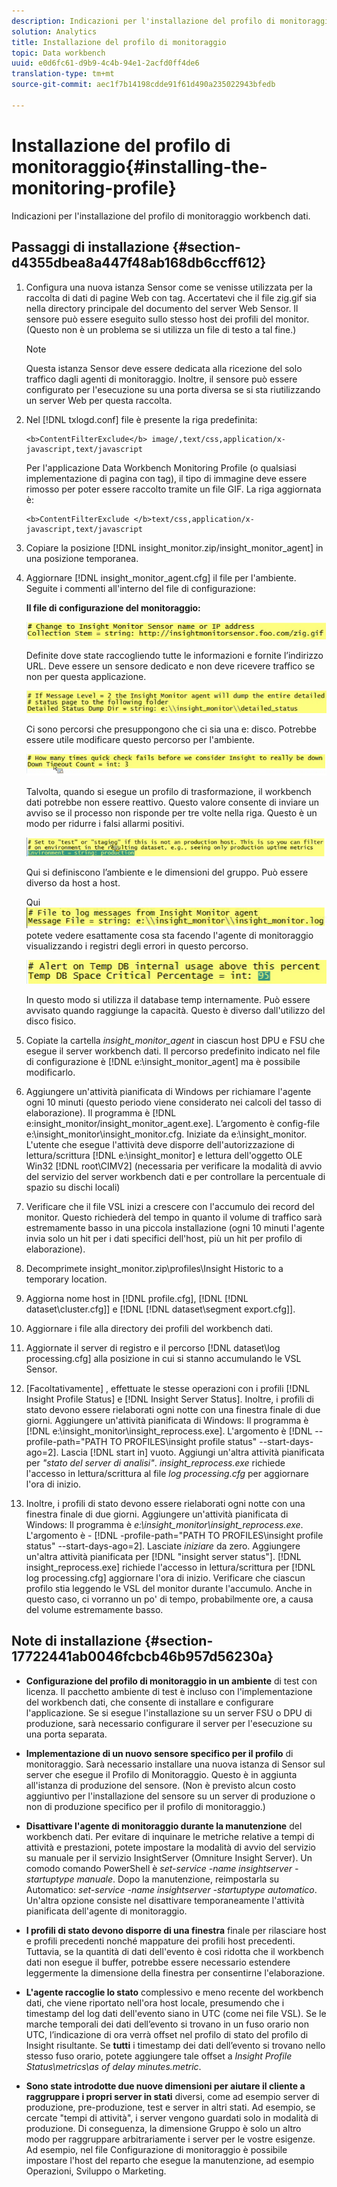 ```yaml
---
description: Indicazioni per l'installazione del profilo di monitoraggio workbench dati.
solution: Analytics
title: Installazione del profilo di monitoraggio
topic: Data workbench
uuid: e0d6fc61-d9b9-4c4b-94e1-2acfd0ff4de6
translation-type: tm+mt
source-git-commit: aec1f7b14198cdde91f61d490a235022943bfedb

---
```



# Installazione del profilo di monitoraggio{#installing-the-monitoring-profile}

Indicazioni per l&#39;installazione del profilo di monitoraggio workbench dati.

## Passaggi di installazione {#section-d4355dbea8a447f48ab168db6ccff612}

1. Configura una nuova istanza Sensor come se venisse utilizzata per la raccolta di dati di pagine Web con tag. Accertatevi che il file zig.gif sia nella directory principale del documento del server Web Sensor. Il sensore può essere eseguito sullo stesso host dei profili del monitor. (Questo non è un problema se si utilizza un file di testo a tal fine.)

   >[!NOTE]
   >
   >Questa istanza Sensor deve essere dedicata alla ricezione del solo traffico dagli agenti di monitoraggio. Inoltre, il sensore può essere configurato per l&#39;esecuzione su una porta diversa se si sta riutilizzando un server Web per questa raccolta.

1. Nel [!DNL txlogd.conf] file è presente la riga predefinita:

   ```
   <b>ContentFilterExclude</b> image/,text/css,application/x-javascript,text/javascript
   ```

   Per l&#39;applicazione Data Workbench Monitoring Profile (o qualsiasi implementazione di pagina con tag), il tipo di immagine deve essere rimosso per poter essere raccolto tramite un file GIF. La riga aggiornata è:

   ```
   <b>ContentFilterExclude </b>text/css,application/x-javascript,text/javascript
   ```

1. Copiare la posizione [!DNL insight_monitor.zip/insight_monitor_agent] in una posizione temporanea.
1. Aggiornare [!DNL insight_monitor_agent.cfg] il file per l&#39;ambiente. Seguite i commenti all&#39;interno del file di configurazione:

   **Il file di configurazione del monitoraggio:**

   ![](assets/monitor_agent_cfg_sensor.png)

   Definite dove state raccogliendo tutte le informazioni e fornite l’indirizzo URL. Deve essere un sensore dedicato e non deve ricevere traffico se non per questa applicazione.

   ![](assets/monitor_agent_cfg_dump.png)

   Ci sono percorsi che presuppongono che ci sia una e: disco. Potrebbe essere utile modificare questo percorso per l&#39;ambiente.

   ![](assets/monitor_agent_cfg_quickcheck.png)

   Talvolta, quando si esegue un profilo di trasformazione, il workbench dati potrebbe non essere reattivo. Questo valore consente di inviare un avviso se il processo non risponde per tre volte nella riga. Questo è un modo per ridurre i falsi allarmi positivi.

   ![](assets/monitor_agent_cfg_groups.png)

   Qui si definiscono l’ambiente e le dimensioni del gruppo. Può essere diverso da host a host.

   Qui ![](assets/monitor_agent_cfg_debug.png)potete vedere esattamente cosa sta facendo l&#39;agente di monitoraggio visualizzando i registri degli errori in questo percorso.

   ![](assets/monitor_agent_cfg_tempdb.png)

   In questo modo si utilizza il database temp internamente. Può essere avvisato quando raggiunge la capacità. Questo è diverso dall&#39;utilizzo del disco fisico.

1. Copiate la cartella *insight_monitor_agent* in ciascun host DPU e FSU che esegue il server workbench dati. Il percorso predefinito indicato nel file di configurazione è [!DNL e:\insight_monitor_agent] ma è possibile modificarlo.

1. Aggiungere un&#39;attività pianificata di Windows per richiamare l&#39;agente ogni 10 minuti (questo periodo viene considerato nei calcoli del tasso di elaborazione). Il programma è [!DNL e:insight_monitor/insight_monitor_agent.exe]. L’argomento è config-file e:\insight_monitor\insight_monitor.cfg. Iniziate da e:\insight_monitor. L&#39;utente che esegue l&#39;attività deve disporre dell&#39;autorizzazione di lettura/scrittura [!DNL e:\insight_monitor] e lettura dell&#39;oggetto OLE Win32 [!DNL root\CIMV2] (necessaria per verificare la modalità di avvio del servizio del server workbench dati e per controllare la percentuale di spazio su dischi locali)

1. Verificare che il file VSL inizi a crescere con l&#39;accumulo dei record del monitor. Questo richiederà del tempo in quanto il volume di traffico sarà estremamente basso in una piccola installazione (ogni 10 minuti l&#39;agente invia solo un hit per i dati specifici dell&#39;host, più un hit per profilo di elaborazione).
1. Decomprimete insight_monitor.zip\profiles\Insight Historic to a temporary location.
1. Aggiorna nome host in [!DNL profile.cfg], [!DNL [!DNL dataset\cluster.cfg]] e [!DNL [!DNL dataset\segment export.cfg]].

1. Aggiornare i file alla directory dei profili del workbench dati.
1. Aggiornate il server di registro e il percorso [!DNL dataset\log processing.cfg] alla posizione in cui si stanno accumulando le VSL Sensor.
1. [Facoltativamente] , effettuate le stesse operazioni con i profili [!DNL Insight Profile Status] e [!DNL Insight Server Status]. Inoltre, i profili di stato devono essere rielaborati ogni notte con una finestra finale di due giorni. Aggiungere un&#39;attività pianificata di Windows: Il programma è [!DNL e:\insight_monitor\insight_reprocess.exe]. L&#39;argomento è [!DNL --profile-path="PATH TO PROFILES\insight profile status" --start-days-ago=2]. Lascia [!DNL start in] vuoto. Aggiungi un&#39;altra attività pianificata per *&quot;stato del server di analisi&quot;*. *insight_reprocess.exe* richiede l&#39;accesso in lettura/scrittura al file *log processing.cfg* per aggiornare l&#39;ora di inizio.

1. Inoltre, i profili di stato devono essere rielaborati ogni notte con una finestra finale di due giorni. Aggiungere un&#39;attività pianificata di Windows: Il programma è *e:\insight_monitor\insight_reprocess.exe*. L&#39;argomento è - [!DNL -profile-path="PATH TO PROFILES\insight profile status" --start-days-ago=2]. Lasciate *iniziare* da zero. Aggiungere un&#39;altra attività pianificata per [!DNL "insight server status"]. [!DNL insight_reprocess.exe] richiede l&#39;accesso in lettura/scrittura per [!DNL log processing.cfg] aggiornare l&#39;ora di inizio. Verificare che ciascun profilo stia leggendo le VSL del monitor durante l&#39;accumulo. Anche in questo caso, ci vorranno un po&#39; di tempo, probabilmente ore, a causa del volume estremamente basso.

## Note di installazione {#section-17722441ab0046fcbcb46b957d56230a}

* **Configurazione del profilo di monitoraggio in un ambiente** di test con licenza. Il pacchetto ambiente di test è incluso con l&#39;implementazione del workbench dati, che consente di installare e configurare l&#39;applicazione. Se si esegue l&#39;installazione su un server FSU o DPU di produzione, sarà necessario configurare il server per l&#39;esecuzione su una porta separata.
* **Implementazione di un nuovo sensore specifico per il profilo** di monitoraggio. Sarà necessario installare una nuova istanza di Sensor sul server che esegue il Profilo di Monitoraggio. Questo è in aggiunta all&#39;istanza di produzione del sensore. (Non è previsto alcun costo aggiuntivo per l&#39;installazione del sensore su un server di produzione o non di produzione specifico per il profilo di monitoraggio.)
* **Disattivare l&#39;agente di monitoraggio durante la manutenzione** del workbench dati. Per evitare di inquinare le metriche relative a tempi di attività e prestazioni, potete impostare la modalità di avvio del servizio su manuale per il servizio InsightServer (Omniture Insight Server). Un comodo comando PowerShell è *set-service -name insightserver -startuptype manuale*. Dopo la manutenzione, reimpostarla su Automatico: *set-service -name insightserver -startuptype automatico*. Un&#39;altra opzione consiste nel disattivare temporaneamente l&#39;attività pianificata dell&#39;agente di monitoraggio.
* **I profili di stato devono disporre di una finestra** finale per rilasciare host e profili precedenti nonché mappature dei profili host precedenti. Tuttavia, se la quantità di dati dell&#39;evento è così ridotta che il workbench dati non esegue il buffer, potrebbe essere necessario estendere leggermente la dimensione della finestra per consentirne l&#39;elaborazione.
* **L&#39;agente raccoglie lo stato** complessivo e meno recente del workbench dati, che viene riportato nell&#39;ora host locale, presumendo che i timestamp del log dati dell&#39;evento siano in UTC (come nei file VSL). Se le marche temporali dei dati dell’evento si trovano in un fuso orario non UTC, l’indicazione di ora verrà offset nel profilo di stato del profilo di Insight risultante. Se **tutti** i timestamp dei dati dell’evento si trovano nello stesso fuso orario, potete aggiungere tale offset a *Insight Profile Status\metrics\as of delay minutes.metric*.

* **Sono state introdotte due nuove dimensioni per aiutare il cliente a raggruppare i propri server in stati** diversi, come ad esempio server di produzione, pre-produzione, test e server in altri stati. Ad esempio, se cercate &quot;tempi di attività&quot;, i server vengono guardati solo in modalità di produzione. Di conseguenza, la dimensione Gruppo è solo un altro modo per raggruppare arbitrariamente i server per le vostre esigenze. Ad esempio, nel file Configurazione di monitoraggio è possibile impostare l&#39;host del reparto che esegue la manutenzione, ad esempio Operazioni, Sviluppo o Marketing.

